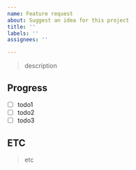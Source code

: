 ```yaml
---
name: Feature request
about: Suggest an idea for this project
title: ''
labels: ''
assignees: ''

---
```


> description

## Progress
- [ ] todo1
- [ ] todo2
- [ ] todo3

## ETC
>etc
